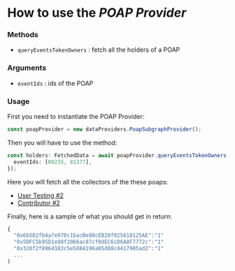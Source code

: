 # How to use the *POAP Provider*

### Methods

- `queryEventsTokenOwners` : fetch all the holders of a POAP

### Arguments

- `eventIds` : ids of the POAP

### Usage

First you need to instantiate the POAP Provider:
```TypeScript
const poapProvider = new dataProviders.PoapSubgraphProvider();
 ```

Then you will have to use the method:
```TypeScript
const holders: FetchedData = await poapProvider.queryEventsTokenOwners({
  eventIds: [80235, 81377],
});
 ```

Here you will fetch all the collectors of the these poaps:
- [User Testing #2](https://poap.gallery/r/event/80235)
- [Contributor #2](https://poap.gallery/r/event/81377)

Finally, here is a sample of what you should get in return:

```TypeScript
{
  "0x6b5D2fb4a7e970c1bacBe80cEB20f025618125AE":"1"
  "0x5DFC5b95D1e98f1066ac87cf0dEC6cD6A8F7772c":"1"
  "0x320f2f8964102c5e5884196a05d88c4417905ad2":"1"
  ...
) 
```